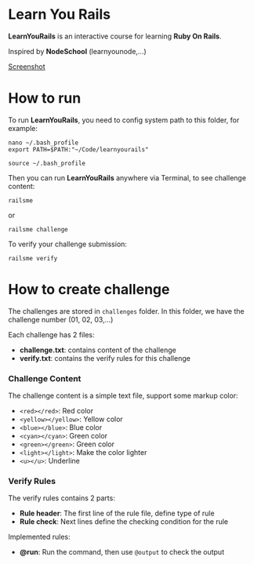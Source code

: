 # Learn You Rails

**LearnYouRails** is an interactive course for learning **Ruby On Rails**.

Inspired by **NodeSchool** (learnyounode,...)

[Screenshot](http://i.imgur.com/oqKonvC.png)

# How to run

To run **LearnYouRails**, you need to config system path to this folder, for example:

```
nano ~/.bash_profile
export PATH=$PATH:"~/Code/learnyourails"
```
```
source ~/.bash_profile
```

Then you can run **LearnYouRails** anywhere via Terminal, to see challenge content:

```
railsme
```

or 

```
railsme challenge
```

To verify your challenge submission:

```
railsme verify
```

# How to create challenge

The challenges are stored in `challenges` folder. In this folder, we have the challenge number (01, 02, 03,...)

Each challenge has 2 files:
- **challenge.txt**: contains content of the challenge
- **verify.txt**: contains the verify rules for this challenge

### Challenge Content

The challenge content is a simple text file, support some markup color:
- `<red></red>`: Red color
- `<yellow></yellow>`: Yellow color
- `<blue></blue>`: Blue color
- `<cyan></cyan>`: Green color
- `<green></green>`: Green color
- `<light></light>`: Make the color lighter
- `<u></u>`: Underline

### Verify Rules

The verify rules contains 2 parts:
- **Rule header**: The first line of the rule file, define type of rule
- **Rule check**: Next lines define the checking condition for the rule

Implemented rules:
- **@run**: Run the command, then use `@output` to check the output